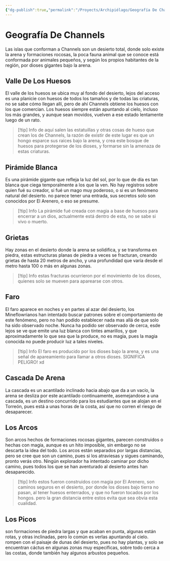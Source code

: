 ```yaml
---
{"dg-publish":true,"permalink":"/Proyects/Archipiélago/Geografía De Channels/","title":"Geografía de Channels","created":"Tuesday, 2023-10-24, 10:30:30 am","updated":"Tuesday, 2023-10-24, 10:30:41 am"}
---
```



# Geografía De Channels

Las islas que conforman a Channels son un desierto total, donde solo existe la arena y formaciones rocosas, la poca fauna animal que se conoce está conformada por animales pequeños, y según los propios habitantes de la región, por dioses gigantes bajo la arena.

## Valle De Los Huesos

El valle de los huesos se ubica muy al fondo del desierto, lejos del acceso es una planicie con huesos de todos los tamaños y de todas las criaturas, no se sabe cómo llegan allí, pero de ahí Channels obtiene los huesos con los que comercian. Los huesos siempre están apuntando al cielo, incluso los más grandes, y aunque sean movidos, vuelven a ese estado lentamente luego de un rato.

 > [!tip] Info
 > de aquí salen las estatuillas y otras cosas de hueso que crean los de Channels, la razón de existir de este lugar es que un hongo esparce sus raices bajo la arena, y crea este bosque de huesos para protegerse de los dioses, y formarse sin la amenaza de estas criaturas.

## Pirámide Blanca

Es una pirámide gigante que refleja la luz del sol, por lo que de día es tan blanca que ciega temporalmente a los que la ven. No hay registros sobre quien fué su creador, si fué un mago muy poderoso, o si es un fenómeno natural del desierto. no parece tener una entrada, sus secretos solo son conocidos por El Arenero, o eso se presume.

 > [!tip] Info
 > La pirámide fué creada con magia a base de huesos para encerrar a un dios, actualmente está dentro de esta, no se sabe si vivo o muerto.

## Grietas

Hay zonas en el desierto donde la arena se solidifica, y se transforma en piedra, estas estructuras planas de piedra a veces se fracturan, creando grietas de hasta 20 metros de ancho, y una profundidad que varía desde el metro hasta 100 o más en algunas zonas.

 > [!tip] Info
 > estas fracturas ocurrieron por el movimiento de los dioses, quienes solo se mueven para aparearse con otros.

## Faro

El faro aparece en noches y en partes al azar del desierto, los Mineflowrianos han intentado buscar patrones sobre el comportamiento de este fenómeno, pero no han podido establecer nada mas allá de que solo ha sido observado noche. Nunca ha podido ser observado de cerca, esde lejos se ve que emite una luz blanca con tintes amarillos, y que aproximadamente lo que sea que la produce, no es magia, pues la magia conocida no puede producir luz a tales niveles.

 > [!tip] Info
 > El faro es producido por los dioses bajo la arena, y es una señal de apareamiento para llamar a otros dioses. SIGNIFICA PELIGRO! xd

## Cascada De Arena

La cascada es un acantilado inclinado hacia abajo que da a un vacío, la arena se desliza por este acantilado continuamente, asemejandose a una cascada, es un destino concurrido para los estudiantes que se alojan en el Torreón, pues está a unas horas de la costa, así que no corren el riesgo de desaparecer.

## Los Arcos

Son arcos hechos de formaciones rocosas gigantes, parecen construidos o hechas con magia, aunque es un hito imposible, sin embargo no se descarta la idea del todo. Los arcos están separados por largas distancias, pero se cree que son un camino, pues si los atraviesas y sigues caminando, pronto verás otro. Ningún explorador ha intentado caminar por dicho camino, pues todos los que se han aventurado al desierto antes han desaparecido.

 > [!tip] Info
 > estos fueron construidos con magia por El Arenero, son caminos seguros en el desierto, por donde los dioses bajo tierra no pasan, al tener huesos enterrados, y que no fueron tocados por los hongos. pero la gran distancia entre estos evita que sea obvia esta cualidad.

## Los Picos

son formaciones de piedra largas y que acaban en punta, algunas están rotas, y otras inclinadas, pero lo común es verlas apuntando al cielo. rompen con el paisaje de dunas del desierto, pues no hay plantas, y solo se encuentran cáctus en algunas zonas muy específicas, sobre todo cerca a las costas, donde también hay algunos arbustos pequeños.
